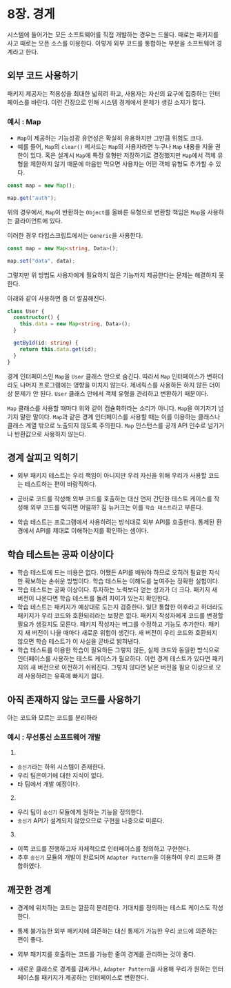 # 8장. 경게

시스템에 들어가는 모든 소프트웨어를 직접 개발하는 경우는 드물다. 때로는 패키지를 사고 때로는 오픈 소스를 이용한다. 이렇게 외부 코드를 통합하는 부분을 소프트웨어 경계라고 한다.

## 외부 코드 사용하기

패키지 제공자는 적용성을 최대한 넓히려 하고, 사용자는 자신의 요구에 집중하는 인터페이스를 바란다. 이런 긴장으로 인해 시스템 경계에서 문제가 생길 소지가 많다.

### 예시 : Map

- `Map`이 제공하는 기능성광 유연성은 확실히 유용하지만 그만큼 위험도 크다.
- 예를 들어, `Map`의 `clear()` 메서드는 `Map`의 사용자라면 누구나 `Map` 내용을 지울 권한이 있다. 혹은 설계시 `Map`에 특정 유형만 저장하기로 결정했지만 `Map`에서 객체 유형을 제한하지 않기 때문에 마음만 먹으면 사용자는 어떤 객체 유형도 추가할 수 있다.

```javascript
const map = new Map();
```

```javascript
map.get("auth");
```

위의 경우에서, `Map`이 반환하는 `Object`를 올바른 유형으로 변환할 책임은 `Map`을 사용하는 클라이언트에 있다.

이러한 경우 타입스크립트에서는 `Generic`을 사용한다.

```typescript
const map = new Map<string, Data>();

map.set("data", data);
```

그렇지만 위 방법도 사용자에게 필요하지 않은 기능까지 제공한다는 문제는 해결하지 못한다.

아래와 같이 사용하면 좀 더 깔끔해진다.

```typescript
class User {
  constructor() {
    this.data = new Map<string, Data>();
  }

  getById(id: string) {
    return this.data.get(id);
  }
}
```

경계 인터페이스인 `Map`을 `User` 클래스 안으로 숨긴다. 따라서 `Map` 인터페이스가 변하더라도 나머지 프로그램에는 영향을 미치지 않는다. 제네릭스를 사용하든 하지 않든 더이상 문제가 안 된다. `User` 클래스 안에서 객체 유형을 관리하고 변환하기 때문이다.

`Map` 클래스를 사용할 때마다 위와 같이 캡슐화하라는 소리가 아니다. `Map`을 여기저기 넘기지 말란 말이다. `Map`과 같은 경계 인터페이스를 사용할 때는 이를 이용하는 클래스나 클래스 계열 밖으로 노출되지 않도록 주의한다. `Map` 인스턴스를 공개 API 인수로 넘기거나 반환값으로 사용하지 않는다.

## 경계 살피고 익히기

- 외부 패키지 테스트는 우리 책임이 아니지만 우리 자신을 위해 우리가 사용할 코드는 테스트하는 편이 바람직하다.

- 곧바로 코드를 작성해 외부 코드를 호출하는 대신 먼저 간단한 테스트 케이스를 작성해 외부 코드를 익히면 어떨까? 짐 뉴커크는 이를 `학습 테스트`라고 부른다.

- 학습 테스트는 프로그램에서 사용하려는 방식대로 외부 API를 호출한다. 통제된 환경에서 API를 제대로 이해하는지를 확인하는 셈이다.

## 학습 테스트는 공짜 이상이다

- 학습 테스트에 드는 비용은 없다. 어쨌든 API를 배워야 하므로 오히려 필요한 지식만 확보하는 손쉬운 방법이다. 학습 테스트는 이해도를 높여주는 정확한 실험이다.
- 학습 테스트는 공짜 이상이다. 투자하는 노력보다 얻는 성과가 더 크다. 패키지 새 버전이 나온다면 학습 테스트를 돌려 차이가 있는지 확인한다.
- 학습 테스트는 패키지가 예상대로 도는지 검증한다. 일단 통합한 이후라고 하더라도 패키지가 우리 코드와 호환되리라는 보장은 없다. 패키지 작성자에게 코드를 변경할 필요가 생길지도 모른다. 패키지 작성자는 버그를 수정하고 기능도 추가한다. 패키지 새 버전이 나올 때마다 새로운 위험이 생긴다. 새 버전이 우리 코드와 호환되지 않으면 학습 테스트가 이 사실을 곧바로 밝혀낸다.
- 학습 테스트를 이용한 학습이 필요하든 그렇지 않든, 실제 코드와 동일한 방식으로 인터페이스를 사용하는 테스트 케이스가 필요하다. 이런 경계 테스트가 있다면 패키지의 새 버전으로 이전하기 쉬워진다. 그렇지 않다면 낡은 버전을 필요 이상으로 오래 사용하려는 유횩에 빠지기 쉽다.

## 아직 존재하지 않는 코드를 사용하기

아는 코드와 모르는 코드를 분리하라

### 예시 : 무선통신 소프트웨어 개발

1.

- `송신기`라는 하위 시스템이 존재한다.
- 우리 팀은여기에 대한 지식이 없다.
- 타 팀에서 개발 예정이다.

2.

- 우리 팀이 `송신기` 모듈에게 원하는 기능을 정의한다.
- `송신기` API가 설계되지 않았으므로 구현을 나중으로 미룬다.

3.

- 이쪽 코드를 진행하고자 자체적으로 인터페이스를 정의하고 구현한다.
- 추후 `송신기` 모듈의 개발이 완료되어 `Adapter Pattern`을 이용하여 우리 코드와 결합하였다.

## 깨끗한 경계

- 경계에 위치하는 코드는 깔끔히 분리한다. 기대치를 정의하는 테스트 케이스도 작성한다.

- 통제 불가능한 외부 패키지에 의존하는 대신 통제가 가능한 우리 코드에 의존하는 편이 좋다.

- 외부 패키지를 호출하는 코드를 가능한 줄여 경계를 관리하는 것이 좋다.

- 새로운 클래스로 경계를 감싸거나, `Adapter Pattern`을 사용해 우리가 원하는 인터페이스를 패키지가 제공하는 인터페이스로 변환한다.
